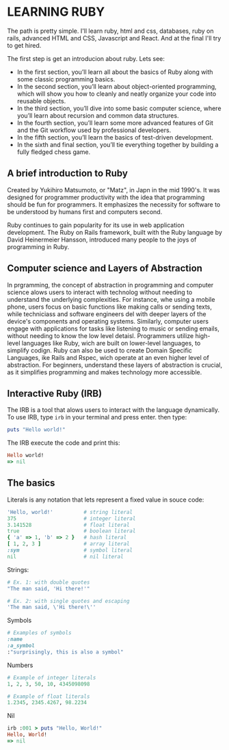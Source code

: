 # LEARNING RUBY
The path is pretty simple. I'll learn ruby, html and css, databases, ruby on rails, advanced HTML and CSS, Javascript and React. And at the final I'll try to get hired.

The first step is get an introducion about ruby. Lets see:

- In the first section, you’ll learn all about the basics of Ruby along with some classic programming basics.
- In the second section, you’ll learn about object-oriented programming, which will show you how to cleanly and neatly organize your code into reusable objects.
- In the third section, you’ll dive into some basic computer science, where you’ll learn about recursion and common data structures.
- In the fourth section, you’ll learn some more advanced features of Git and the Git workflow used by professional developers.
- In the fifth section, you’ll learn the basics of test-driven development.
- In the sixth and final section, you’ll tie everything together by building a fully fledged chess game.

## A brief introduction to Ruby

Created by Yukihiro Matsumoto, or "Matz", in Japn in the mid 1990's. It was designed for programmer productivity with the idea that programming should be fun for programmers. It emphasizes the necessity for software to be understood by humans first and computers second.

Ruby continues to gain popularity for its use in web application development. The Ruby on Rails framework, built with the Ruby language by David Heinermeier Hansson, introduced many people to the joys of programming in Ruby.

## Computer science and Layers of Abstraction

In prgramming, the concept of abstraction in programming and computer science alows users to interact with technolog without needing to understand the underlying complexities. For instance, whe using a mobile phone, users focus on basic functions like making calls or sending texts, while techniciass and software engineers del with deeper layers of the device's components and operating systems.
Similarly, computer users engage with applications for tasks like listening to music or sending emails, without needing to know the low level detaisl. Programmers utilize high-level languages like Ruby, wich are built on lower-level languages, to simplify codign. Ruby can also be used to create Domain Specific Languages, ike Rails and Rspec, wich operate at an even higher level of abstraction.
For beginners, understand these layers of abstraction is crucial, as it simplifies programming and makes technology more accessible.


## Interactive Ruby (IRB)

The IRB is a tool that alows users to interact with the language dynamically. To use IRB, type `irb` in your terminal and press enter.
then type:
```rb 
puts "Hello world!"
```

The IRB execute the code and print this:
```rb 
Hello world!
=> nil
```


## The basics

Literals is any notation that lets represent a fixed value in souce code:
```rb
'Hello, world!'          # string literal
375                      # integer literal
3.141528                 # float literal
true                     # boolean literal
{ 'a' => 1, 'b' => 2 }   # hash literal
[ 1, 2, 3 ]              # array literal
:sym                     # symbol literal
nil                      # nil literal
```

Strings:


```rb
# Ex. 1: with double quotes
"The man said, 'Hi there!'"

# Ex. 2: with single quotes and escaping
'The man said, \'Hi there!\''
```

Symbols 

```rb 
# Examples of symbols
:name
:a_symbol
:"surprisingly, this is also a symbol"
```
Numbers

```rb 
# Example of integer literals
1, 2, 3, 50, 10, 4345098098

# Example of float literals
1.2345, 2345.4267, 98.2234
```

Nil 

```rb 
irb :001 > puts "Hello, World!"
Hello, World!
=> nil
```

